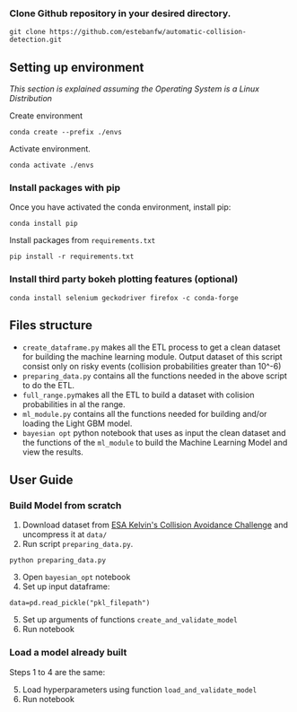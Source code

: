 ### Clone Github repository in your desired directory.
~~~
git clone https://github.com/estebanfw/automatic-collision-detection.git
~~~

## Setting up environment

*This section is explained assuming the Operating System is a Linux Distribution*

Create environment
~~~
conda create --prefix ./envs
~~~ 
Activate environment.
~~~
conda activate ./envs
~~~

### Install packages with pip

Once you have activated the conda environment, install pip:
~~~
conda install pip
~~~

Install packages from `requirements.txt`
~~~
pip install -r requirements.txt
~~~

### Install third party bokeh plotting features (optional)

~~~
conda install selenium geckodriver firefox -c conda-forge
~~~

## Files structure

* `create_dataframe.py` makes all the ETL process to get a clean dataset for building the machine learning module. Output dataset of this script consist only on risky events (collision probabilities greater than 10^-6)
* `preparing_data.py` contains all the functions needed in the above script to do the ETL.
* `full_range.py`makes all the ETL to build a dataset with colision probabilities in al the range.
* `ml_module.py` contains all the functions needed for building and/or loading the Light GBM model.
* `bayesian opt` python notebook that uses as input the clean dataset and the functions of the `ml_module` to build the Machine Learning Model and view the results.

## User Guide

### Build Model from scratch

1. Download dataset from [ESA Kelvin's Collision Avoidance Challenge](https://kelvins.esa.int/collision-avoidance-challenge/data/) and uncompress it at `data/` 
2. Run script `preparing_data.py`.
~~~
python preparing_data.py
~~~
3. Open `bayesian_opt` notebook 
4. Set up input dataframe:
~~~
data=pd.read_pickle("pkl_filepath") 
~~~
5. Set up arguments of functions `create_and_validate_model`
6. Run notebook

### Load a model already built

Steps 1 to 4 are the same:

5. Load hyperparameters using function `load_and_validate_model`
6. Run notebook
